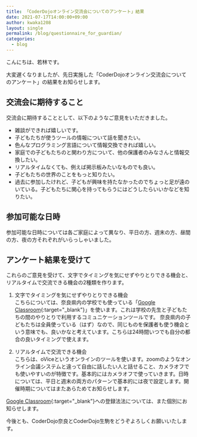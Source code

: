 ```yaml
---
title: 「CoderDojoオンライン交流会についてのアンケート」結果
date: 2021-07-17T14:00:00+09:00
author: kwaka1208
layout: single
permalink: /blog/questionnaire_for_guardian/
categories:
  - blog
---
```

こんにちは、若林です。

大変遅くなりましたが、先日実施した「CoderDojoオンライン交流会についてのアンケート」の結果をお知らせします。

## 交流会に期待すること
交流会に期待することとして、以下のようなご意見をいただきました。

- 雑談ができれば嬉しいです。
- 子どもたちが使うツールの情報について話を聞きたい。
- 色んなプログラミング言語について情報交換できれば嬉しい。
- 家庭での子どもたちのと関わり方について、他の保護者のみなさんと情報交換したい。
- リアルタイムなくても、例えば掲示板みたいなものでも良い。
- 子どもたちの世界のことをもっと知りたい。
- 過去に参加したけれど、子どもが興味を持たなかったのでちょっと足が遠のいている。子どもたちに関心を持ってもらうにはどうしたらいいかなどを知りたい。

## 参加可能な日時
参加可能な日時については各ご家庭によって異なり、平日の方、週末の方、昼間の方、夜の方それぞれがいらっしゃいました。

## アンケート結果を受けて
これらのご意見を受けて、文字でタイミングを気にせずやりとりできる機会と、リアルタイムで交流できる機会の2種類を作ります。

1. 文字でタイミングを気にせずやりとりできる機会  
こちらについては、奈良県内の学校でも使っている「[Google Classroom](https://edu.google.com/intl/ja/products/classroom/){:target="_blank"}」を使います。これは学校の先生と子どもたちの間のやりとりで利用するコミュニケーションツールです。
奈良県内の子どもたちは全員使っている（はず）なので、同じものを保護者も使う機会という意味でも、良いかなと考えています。こちらは24時間いつでも自分の都合の良いタイミングで使えます。

2. リアルタイムで交流できる機会  
こちらは、oViceというオンラインのツールを使います。zoomのようなオンライン会議システムと違って自由に話したい人と話せること、カメラオフでも使いやすいのが特徴です。基本的にはカメラオフで使っていきます。日時については、平日と週末の両方のパターンで基本的には夜で設定します。開催時期についてはまたあらためてお知らせします。

[Google Classroom](https://edu.google.com/intl/ja/products/classroom/){:target="_blank"}への登録法法については、また個別にお知らせします。

今後とも、CoderDojo奈良とCoderDojo生駒をどうぞよろしくお願いいたします。